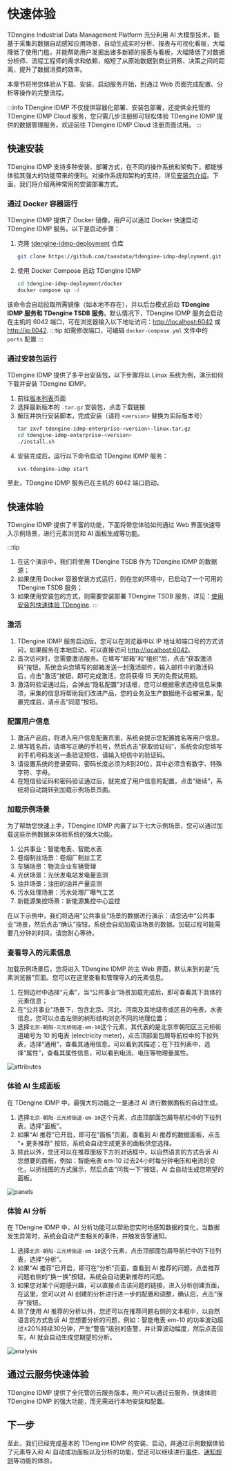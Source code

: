 # 快速体验

TDengine Industrial Data Management Platform 充分利用 AI 大模型技术，能基于采集的数据自动感知应用场景，自动生成实时分析、报表与可视化看板，大幅降低了使用门槛，并能帮助用户发掘出诸多新颖的报表与看板，大幅降低了对数据分析师、流程工程师的需求和依赖，缩短了从原始数据到商业洞察、决策之间的距离，提升了数据消费的效率。

本章节将带您体验从下载、安装、启动服务开始，到通过 Web 页面完成配置、分析等操作的完整流程。

:::info
TDengine IDMP 不仅提供容器化部署、安装包部署，还提供全托管的 TDengine IDMP Cloud 服务，您只需几步注册即可轻松体验 TDengine IDMP 提供的数据管理服务，欢迎前往 TDengine IDMP Cloud 注册页面试用。
:::

## 快速安装

TDengine IDMP 支持多种安装、部署方式，在不同的操作系统和架构下，都能够体验其强大的功能带来的便利。对操作系统和架构的支持，详见[安装包介绍](./operation/installation/installer)。下面，我们将介绍两种常用的安装部署方式。

### 通过 Docker 容器运行

TDengine IDMP 提供了 Docker 镜像，用户可以通过 Docker 快速启动 TDengine IDMP 服务。以下是启动步骤：

1. 克隆 [tdengine-idmp-deployment](https://github.com/taosdata/tdengine-idmp-deployment) 仓库
   ```bash
   git clone https://github.com/taosdata/tdengine-idmp-deployment.git
   ``` 
2. 使用 Docker Compose 启动 TDengine IDMP
   ```bash
   cd tdengine-idmp-deployment/docker
   docker compose up -d
   ```

该命令会自动拉取所需镜像（如本地不存在），并以后台模式启动 **TDengine IDMP 服务和 TDengine TSDB 服务**。默认情况下，TDengine IDMP 服务会启动在主机的 6042 端口，可在浏览器输入以下地址访问：[http://localhost:6042](http://localhost:6042) 或 [http://ip:6042](http://ip:6042).
:::tip
如需修改端口，可编辑 `docker-compose.yml` 文件中的 `ports` 配置
:::

### 通过安装包运行

TDengine IDMP 提供了多平台安装包，以下步骤将以 Linux 系统为例，演示如何下载并安装 TDengine IDMP。
1. 前往[版本列表](./release-history/version)页面
2. 选择最新版本的 `.tar.gz` 安装包，点击下载链接
3. 解压并执行安装脚本，完成安装（请将 `<version>` 替换为实际版本号）
   ```bash
   tar zxvf tdengine-idmp-enterprise-<version>-linux.tar.gz 
   cd tdengine-idmp-enterprise-<version>
   ./install.sh
   ```
4. 安装完成后，运行以下命令启动 TDengine IDMP 服务：
   ```bash
   svc-tdengine-idmp start
   ```
至此，TDengine IDMP 服务已在主机的 6042 端口启动。

## 快速体验

TDengine IDMP 提供了丰富的功能，下面将带您体验如何通过 Web 界面快速导入示例场景，进行元素浏览和 AI 面板生成等功能。

:::tip
1. 在这个演示中，我们将使用 TDengine TSDB 作为 TDengine IDMP 的数据源；
1. 如果使用 Docker 容器安装方式运行，则在您的环境中，已启动了一个可用的 TDengine TSDB 服务；
1. 如果使用安装包的方式，则需要安装部署 TDengine TSDB 服务，详见：[使用安装包快速体验 TDengine](https://docs.taosdata.com/get-started/package/).
:::

### 激活

1. TDengine IDMP 服务启动后，您可以在浏览器中以 IP 地址和端口号的方式访问，如果服务在本地启动，可以直接访问 [http://localhost:6042](http://localhost:6042)。
2. 首次访问时，您需要激活服务。在填写“邮箱”和“组织”后，点击“获取激活码”按钮，系统会向您填写的邮箱发送一封激活邮件，输入邮件中的激活码后，点击“激活”按钮，即可完成激活，您将获得 15 天的免费试用期。
3. 激活码验证通过后，会弹出“隐私配置”对话框，您可以根据需求选择信息采集项，采集的信息将帮助我们改进产品，您的业务及生产数据绝不会被采集，配置完成后，请点击“同意”按钮。

### 配置用户信息

1. 激活产品后，将进入用户信息配置页面，系统会提示您配置姓名等用户信息。
2. 填写姓名后，请填写正确的手机号，然后点击“获取验证码”，系统会向您填写的手机号码发送一条验证短信，请输入短信中的验证码。
3. 请设置系统的登录密码，密码长度必须为8到20位，其中必须含有数字、特殊字符、字母。
4. 在短信验证码和密码验证通过后，就完成了用户信息的配置，点击“继续”，系统将自动跳转到加载示例场景页面。

### 加载示例场景

为了帮助您快速上手，TDengine IDMP 内置了以下七大示例场景，您可以通过加载这些示例数据来体验系统的强大功能。

1. 公共事业：智能电表、智能水表
1. 卷烟制丝场景：卷烟厂制丝工艺
1. 车辆场景：物流企业车辆管理
1. 光伏场景：光伏发电站发电量监测
1. 油井场景：油田的油井产量监测
1. 污水处理场景：污水处理厂曝气工艺
1. 新能源集控场景：新能源集控中心监控

在以下示例中，我们将选用“公共事业”场景的数据进行演示：请您选中“公共事业”场景，然后点击“确认”按钮，系统会自动加载该场景的数据。加载过程可能需要几分钟的时间，请您耐心等待。

### 查看导入的元素信息

加载示例场景后，您将进入 TDengine IDMP 的主 Web 界面，默认来到的是“元素浏览器”页面。您可以在这里查看和管理导入的元素信息。

1. 在侧边栏中选择“元素”，当“公共事业”场景加载完成后，即可查看其下具体的元素信息；
1. 在“公共事业”场景下，包含北京、河北、河南及其地级市或区县的电表、水表信息，您可以点击左侧的树形结构浏览不同的地理位置；
1. 选择`北京-朝阳-三元桥街道-em-10`这个元素，其代表的是北京市朝阳区三元桥街道编号为 10 的电表 (electricity meter)，点击顶部面包屑导航栏中的下拉列表，选择“通用”，查看其通用信息，可以看到其描述；在下拉列表中，选择“属性”，查看其属性信息，可以看到电流、电压等物理量属性。

![attributes](/docs-img/get-started/attributes.png)

### 体验 AI 生成面板

在 TDengine IDMP 中，最强大的功能之一是通过 AI 进行数据面板的自动生成。

1. 选择`北京-朝阳-三元桥街道-em-10`这个元素，点击顶部面包屑导航栏中的下拉列表，选择“面板”。
1. 如果“AI 推荐”已开启，即可在“面板”页面，查看到 AI 推荐的数据面板，点击 “+ 更多推荐” 按钮，系统会自动生成更多的面板供您选择。
1. 除此以外，您还可以在推荐面板下方的对话框中，以自然语言的方式告诉 AI 您想要的面板，例如：智能电表 em-10 过去24小时每分钟电压和电流的变化，以折线图的方式展示，然后点击“问我一下”按钮，AI 会自动生成您期望的面板。

![panels](/docs-img/get-started/panels.png)

### 体验 AI 分析

在 TDengine IDMP 中，AI 分析功能可以帮助您实时地感知数据的变化，当数据发生异常时，系统会自动产生相关的事件，并触发告警通知。

1. 选择`北京-朝阳-三元桥街道-em-10`这个元素，点击顶部面包屑导航栏中的下拉列表，选择“分析”。
1. 如果“AI 推荐”已开启，即可在“分析”页面，查看到 AI 推荐的问题，点击推荐问题右侧的“换一换”按钮，系统会自动更新推荐的问题。
1. 如果您对某个问题感兴趣，可以直接点击该问题的链接，进入分析创建页面，在这里，您可以对 AI 创建的分析进行进一步的配置和调整，确认后，点击“保存”按钮。
1. 除了使用 AI 推荐的分析以外，您还可以在推荐问题右侧的文本框中，以自然语言的方式告诉 AI 您想要分析的问题，例如：智能电表 em-10 的功率波动超过±20%持续30分钟，产生“警告”级别的告警，并计算波动幅度，然后点击回车，AI 就会自动生成您期望的分析。

![analysis](/docs-img/get-started/analysis.png)

## 通过云服务快速体验

TDengine IDMP 提供了全托管的云服务版本，用户可以通过云服务，快速体验 TDengine IDMP 的强大功能，而无需进行本地安装和配置。

## 下一步

至此，我们已经完成基本的 TDengine IDMP 的安装、启动，并通过示例数据体验了元素导入和 AI 自动成功面板以及分析的功能，您还可以继续进行[事件](feature/event)、[通知规则](feature/notification)等功能的体验。
